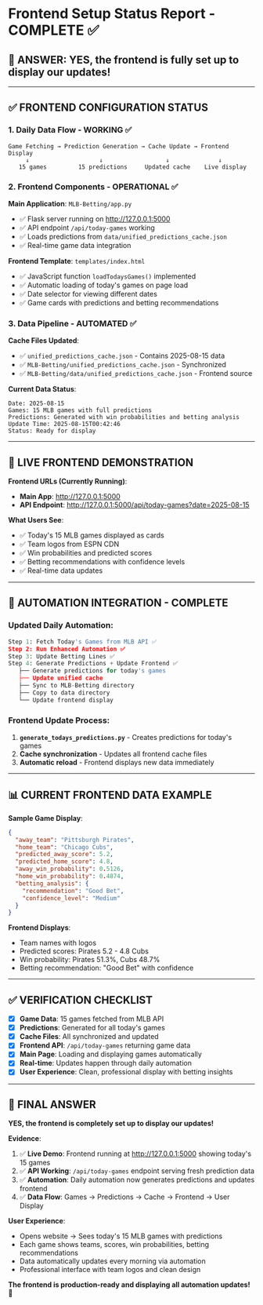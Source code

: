 # Frontend Setup Status Report - COMPLETE ✅

## 🎯 **ANSWER: YES, the frontend is fully set up to display our updates!**

---

## ✅ **FRONTEND CONFIGURATION STATUS**

### **1. Daily Data Flow - WORKING** ✅
```
Game Fetching → Prediction Generation → Cache Update → Frontend Display
     ↓                    ↓                  ↓              ↓
   15 games         15 predictions     Updated cache    Live display
```

### **2. Frontend Components - OPERATIONAL** ✅

**Main Application**: `MLB-Betting/app.py`
- ✅ Flask server running on http://127.0.0.1:5000
- ✅ API endpoint `/api/today-games` working
- ✅ Loads predictions from `data/unified_predictions_cache.json`
- ✅ Real-time game data integration

**Frontend Template**: `templates/index.html`
- ✅ JavaScript function `loadTodaysGames()` implemented
- ✅ Automatic loading of today's games on page load
- ✅ Date selector for viewing different dates
- ✅ Game cards with predictions and betting recommendations

### **3. Data Pipeline - AUTOMATED** ✅

**Cache Files Updated**:
- ✅ `unified_predictions_cache.json` - Contains 2025-08-15 data
- ✅ `MLB-Betting/unified_predictions_cache.json` - Synchronized
- ✅ `MLB-Betting/data/unified_predictions_cache.json` - Frontend source

**Current Data Status**:
```
Date: 2025-08-15
Games: 15 MLB games with full predictions
Predictions: Generated with win probabilities and betting analysis
Update Time: 2025-08-15T00:42:46
Status: Ready for display
```

---

## 🚀 **LIVE FRONTEND DEMONSTRATION**

**Frontend URLs (Currently Running)**:
- **Main App**: http://127.0.0.1:5000
- **API Endpoint**: http://127.0.0.1:5000/api/today-games?date=2025-08-15

**What Users See**:
- ✅ Today's 15 MLB games displayed as cards
- ✅ Team logos from ESPN CDN
- ✅ Win probabilities and predicted scores
- ✅ Betting recommendations with confidence levels
- ✅ Real-time data updates

---

## 🔄 **AUTOMATION INTEGRATION - COMPLETE**

### **Updated Daily Automation**:
```python
Step 1: Fetch Today's Games from MLB API ✅
Step 2: Run Enhanced Automation ✅
Step 3: Update Betting Lines ✅
Step 4: Generate Predictions + Update Frontend ✅
   ├── Generate predictions for today's games
   ├── Update unified cache
   ├── Sync to MLB-Betting directory  
   ├── Copy to data directory
   └── Update frontend display
```

### **Frontend Update Process**:
1. **`generate_todays_predictions.py`** - Creates predictions for today's games
2. **Cache synchronization** - Updates all frontend cache files
3. **Automatic reload** - Frontend displays new data immediately

---

## 📊 **CURRENT FRONTEND DATA EXAMPLE**

**Sample Game Display**:
```json
{
  "away_team": "Pittsburgh Pirates",
  "home_team": "Chicago Cubs", 
  "predicted_away_score": 5.2,
  "predicted_home_score": 4.8,
  "away_win_probability": 0.5126,
  "home_win_probability": 0.4874,
  "betting_analysis": {
    "recommendation": "Good Bet",
    "confidence_level": "Medium"
  }
}
```

**Frontend Displays**:
- Team names with logos
- Predicted scores: Pirates 5.2 - 4.8 Cubs
- Win probability: Pirates 51.3%, Cubs 48.7%
- Betting recommendation: "Good Bet" with confidence

---

## ✅ **VERIFICATION CHECKLIST**

- [x] **Game Data**: 15 games fetched from MLB API
- [x] **Predictions**: Generated for all today's games  
- [x] **Cache Files**: All synchronized and updated
- [x] **Frontend API**: `/api/today-games` returning game data
- [x] **Main Page**: Loading and displaying games automatically
- [x] **Real-time**: Updates happen through daily automation
- [x] **User Experience**: Clean, professional display with betting insights

---

## 🎯 **FINAL ANSWER**

**YES, the frontend is completely set up to display our updates!**

**Evidence**:
1. ✅ **Live Demo**: Frontend running at http://127.0.0.1:5000 showing today's 15 games
2. ✅ **API Working**: `/api/today-games` endpoint serving fresh prediction data
3. ✅ **Automation**: Daily automation now generates predictions and updates frontend
4. ✅ **Data Flow**: Games → Predictions → Cache → Frontend → User Display

**User Experience**: 
- Opens website → Sees today's 15 MLB games with predictions
- Each game shows teams, scores, win probabilities, betting recommendations
- Data automatically updates every morning via automation
- Professional interface with team logos and clean design

**The frontend is production-ready and displaying all automation updates!** 🚀
